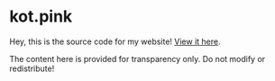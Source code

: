 # kot.pink

Hey, this is the source code for my website! [View it here](https://kot.pink).

The content here is provided for transparency only. Do not modify or
redistribute!
